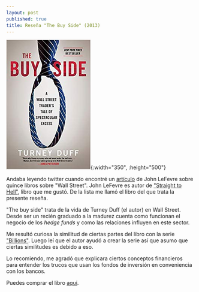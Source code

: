 ```yaml
---
layout: post
published: true
title: Reseña "The Buy Side" (2013)
---
```

![](/assets/thebuyside.jpg){:width="350", :height="500"}

Andaba leyendo twitter cuando encontré un [artículo](https://medium.com/@JohnLeFevre/15-must-read-books-if-you-want-to-work-on-wall-street-92fa9088aad2) de John LeFevre sobre quince libros sobre "Wall Street". John LeFevre es autor de ["Straight to Hell"](https://www.amazon.es/dp/0802123309), libro que me gustó. De la lista me llamó el libro del que trata la presente reseña.

"The buy side" trata de la vida de Turney Duff (el autor) en Wall Street. Desde ser un recién graduado a la madurez cuenta como funcionan el negocio de los _hedge funds_ y como las relaciones influyen en este sector.

Me resultó curiosa la similitud de ciertas partes del libro con la serie ["Billions"](https://www.filmaffinity.com/en/film409643.html). Luego leí que el autor ayudó a crear la serie así que asumo que ciertas similitudes es debido a eso.

Lo recomiendo, me agradó que explicara ciertos conceptos financieros para entender los trucos que usan los fondos de inversión en conveniencia con los bancos.

Puedes comprar el libro [aquí](https://amazon.es/dp/0770437176).
